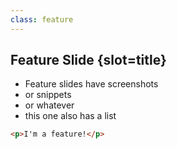 ```yaml
---
class: feature
---
```

## Feature Slide {slot=title}

- Feature slides have screenshots
- or snippets
- or whatever
- this one also has a list

<div slot="feature">

  ```html
  <p>I'm a feature!</p>
  ```

</div>
